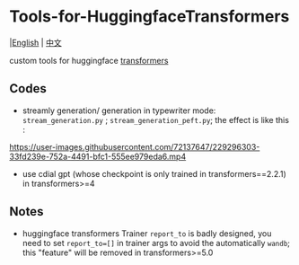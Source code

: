 # Tools-for-HuggingfaceTransformers
|[English](https://github.com/LZY-the-boys/Tools-for-HuggingfaceTransformers/blob/master/README.md) | [中文](https://github.com/LZY-the-boys/Tools-for-HuggingfaceTransformers/blob/master/docs/README-zh.md)

custom tools for huggingface [transformers](https://github.com/huggingface/transformers)

## Codes

- streamly generation/ generation in typewriter mode: `stream_generation.py` ; `stream_generation_peft.py`; the effect is like this :

https://user-images.githubusercontent.com/72137647/229296303-33fd239e-752a-4491-bfc1-555ee979eda6.mp4


- use cdial gpt (whose checkpoint is only trained in transformers==2.2.1) in transformers>=4 

## Notes

- huggingface transformers Trainer `report_to` is badly designed, you need to set `report_to=[]` in trainer args to avoid the automatically `wandb`; this "feature" will be removed in transformers>=5.0

